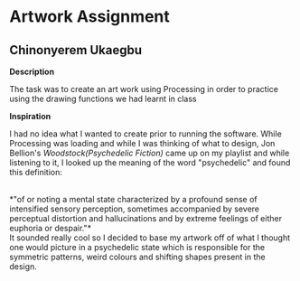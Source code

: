 # Artwork Assignment

## Chinonyerem Ukaegbu


**Description**

The task was to create an art work using Processing in order to practice using the drawing functions we had learnt in class

**Inspiration**

I had no idea what I wanted to create prior to running the software. While Processing was loading and while I was thinking of what to design, Jon Bellion's *Woodstock(Psychedelic Fiction)* came up on my playlist and while listening to it, I looked up the meaning of the word "psychedelic" and found this definition:

</br>
*"of or noting a mental state characterized by a profound sense of intensified sensory perception, sometimes accompanied by severe perceptual distortion and hallucinations and by extreme feelings of either euphoria or despair."*

</br>
It sounded really cool so I decided to base my artwork off of what I thought one would picture in a psychedelic state which is responsible for the symmetric patterns, weird colours and shifting shapes present in the design.
